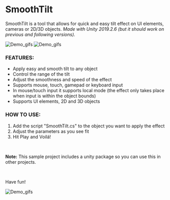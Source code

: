 # SmoothTilt
SmoothTilt is a tool that allows for quick and easy tilt effect on UI elements, cameras or 2D/3D  objects.
*Made with Unity 2019.2.6 (but it should work on previous and following versions).*

![Demo_gifs](Demo_gifs/GustavoCarneiro_UI_SmoothTilt.gif)
![Demo_gifs](Demo_gifs/GustavoCarneiro_UI_SmoothTilt_4.gif)

### FEATURES:
- Apply easy and smooth tilt to any object
- Control the range of the tilt
- Adjust the smoothness and speed of the effect
- Supports mouse, touch, gamepad or keyboard input
- In mouse/touch input it supports local mode (the effect only takes place when input is within the object bounds)
- Supports UI elements, 2D and 3D objects

### HOW TO USE:
1. Add the script "SmoothTilt.cs" to the object you want to apply the effect
2. Adjust the parameters as you see fit
3. Hit Play and Voilá!

<br>

**Note:** This sample project includes a unity package so you can use this in other projects.

<br>

Have fun!

![Demo_gifs](Demo_gifs/GustavoCarneiro_UI_SmoothTilt_6.gif)


